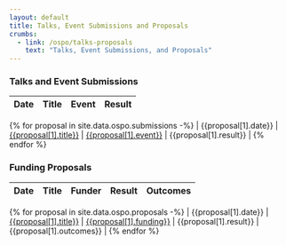 ```yaml
---
layout: default
title: Talks, Event Submissions and Proposals
crumbs:
  - link: /ospo/talks-proposals
    text: "Talks, Event Submissions, and Proposals"
---
```


### Talks and Event Submissions

| Date | Title       | Event | Result |
| ---- | ----------- | ----- | ------ |
{% for proposal in site.data.ospo.submissions -%}
| {{proposal[1].date}} | [{{proposal[1].title}}]({{proposal[1].url}}) | [{{proposal[1].event}}]({{prposal[1].event_url}}) | {{proposal[1].result}} |
{% endfor %}

### Funding Proposals

| Date | Title       | Funder | Result | Outcomes |
| ---- | ----------- | ------ | ------ | -------- |
{% for proposal in site.data.ospo.proposals -%}
| {{proposal[1].date}} | [{{proposal[1].title}}]({{proposal[1].url}}) | [{{proposal[1].funding}}]({{prposal[1].url_call}}) | {{proposal[1].result}} | {{proposal[1].outcomes}} |
{% endfor %}
